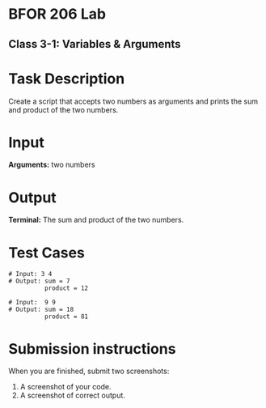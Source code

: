 # BFOR 206 Lab
## Class 3-1: Variables & Arguments

# Task Description
Create a script that accepts two numbers as arguments
and prints the sum and product of the two numbers.

# Input
**Arguments:** two numbers

# Output
**Terminal:** The sum and product of the two numbers.

# Test Cases

```
# Input: 3 4
# Output: sum = 7
          product = 12

# Input:  9 9
# Output: sum = 18
          product = 81

```

# Submission instructions
When you are finished, submit two screenshots:
1.  A screenshot of your code.
2.  A screenshot of correct output.
